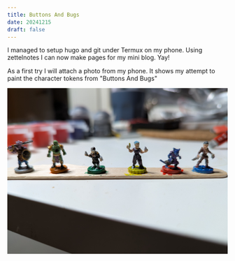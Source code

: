 ```yaml
---
title: Buttons And Bugs
date: 20241215
draft: false
---
```


I managed to setup hugo and git under Termux on my phone. Using zettelnotes I can now make pages for my mini blog. Yay! 

As a first try I will attach a photo from my phone. It shows my attempt to paint the character tokens from "Buttons And Bugs"

![Buttons And Bugs](./images/ButtonsAndBugs.jpg)
